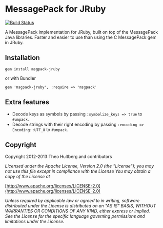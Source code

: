 # MessagePack for JRuby

[![Build Status](https://travis-ci.org/iconara/msgpack-jruby.png?branch=master)](https://travis-ci.org/iconara/msgpack-jruby)

A MessagePack implementation for JRuby, built on top of the MessagePack Java libraries. Faster and easier to use than using the C MessagePack gem in JRuby.

## Installation

    gem install msgpack-jruby

or with Bundler

    gem 'msgpack-jruby', :require => 'msgpack'

## Extra features

* Decode keys as symbols by passing `:symbolize_keys => true` to `#unpack`.
* Decode strings with their right encoding by passing `:encoding => Encoding::UTF_8` to `#unpack`.

## Copyright

Copyright 2012-2013 Theo Hultberg and contributors

_Licensed under the Apache License, Version 2.0 (the "License"); you may not use this file except in compliance with the License You may obtain a copy of the License at_

[http://www.apache.org/licenses/LICENSE-2.0](http://www.apache.org/licenses/LICENSE-2.0)

_Unless required by applicable law or agreed to in writing, software distributed under the License is distributed on an "AS IS" BASIS, WITHOUT WARRANTIES OR CONDITIONS OF ANY KIND, either express or implied. See the License for the specific language governing permissions and limitations under the License._
